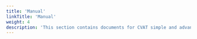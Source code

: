 ```yaml
---
title: 'Manual'
linkTitle: 'Manual'
weight: 4
description: 'This section contains documents for CVAT simple and advanced users'
---
```

